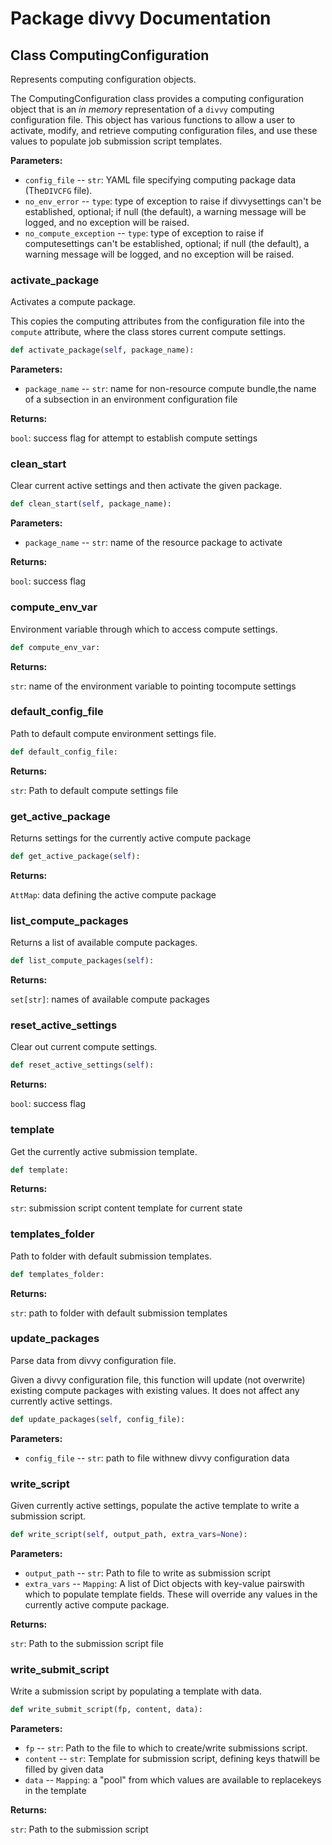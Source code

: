 # Package divvy Documentation

## Class ComputingConfiguration
Represents computing configuration objects.

The ComputingConfiguration class provides a computing configuration object
that is an *in memory* representation of a `divvy` computing configuration
file. This object has various functions to allow a user to activate, modify,
and retrieve computing configuration files, and use these values to populate
job submission script templates.

**Parameters:**

- `config_file` -- `str`:  YAML file specifying computing package data (The`DIVCFG` file).
- `no_env_error` -- `type`:  type of exception to raise if divvysettings can't be established, optional; if null (the default), a warning message will be logged, and no exception will be raised.
- `no_compute_exception` -- `type`:  type of exception to raise if computesettings can't be established, optional; if null (the default), a warning message will be logged, and no exception will be raised.


### activate\_package
Activates a compute package.

This copies the computing attributes from the configuration file into
the `compute` attribute, where the class stores current compute
settings.
```python
def activate_package(self, package_name):
```

**Parameters:**

- `package_name` -- `str`:  name for non-resource compute bundle,the name of a subsection in an environment configuration file


**Returns:**

`bool`:  success flag for attempt to establish compute settings




### clean\_start
Clear current active settings and then activate the given package.
```python
def clean_start(self, package_name):
```

**Parameters:**

- `package_name` -- `str`:  name of the resource package to activate


**Returns:**

`bool`:  success flag




### compute\_env\_var
Environment variable through which to access compute settings.
```python
def compute_env_var:
```

**Returns:**

`str`:  name of the environment variable to pointing tocompute settings




### default\_config\_file
Path to default compute environment settings file.
```python
def default_config_file:
```

**Returns:**

`str`:  Path to default compute settings file




### get\_active\_package
Returns settings for the currently active compute package
```python
def get_active_package(self):
```

**Returns:**

`AttMap`:  data defining the active compute package




### list\_compute\_packages
Returns a list of available compute packages.
```python
def list_compute_packages(self):
```

**Returns:**

`set[str]`:  names of available compute packages




### reset\_active\_settings
Clear out current compute settings.
```python
def reset_active_settings(self):
```

**Returns:**

`bool`:  success flag




### template
Get the currently active submission template.
```python
def template:
```

**Returns:**

`str`:  submission script content template for current state




### templates\_folder
Path to folder with default submission templates.
```python
def templates_folder:
```

**Returns:**

`str`:  path to folder with default submission templates




### update\_packages
Parse data from divvy configuration file.

Given a divvy configuration file, this function will update (not
overwrite) existing compute packages with existing values. It does not
affect any currently active settings.
```python
def update_packages(self, config_file):
```

**Parameters:**

- `config_file` -- `str`:  path to file withnew divvy configuration data




### write\_script
Given currently active settings, populate the active template to write a submission script.
```python
def write_script(self, output_path, extra_vars=None):
```

**Parameters:**

- `output_path` -- `str`:  Path to file to write as submission script
- `extra_vars` -- `Mapping`:  A list of Dict objects with key-value pairswith which to populate template fields. These will override any values in the currently active compute package.


**Returns:**

`str`:  Path to the submission script file




### write\_submit\_script
Write a submission script by populating a template with data.
```python
def write_submit_script(fp, content, data):
```

**Parameters:**

- `fp` -- `str`:  Path to the file to which to create/write submissions script.
- `content` -- `str`:  Template for submission script, defining keys thatwill be filled by given data
- `data` -- `Mapping`:  a "pool" from which values are available to replacekeys in the template


**Returns:**

`str`:  Path to the submission script



